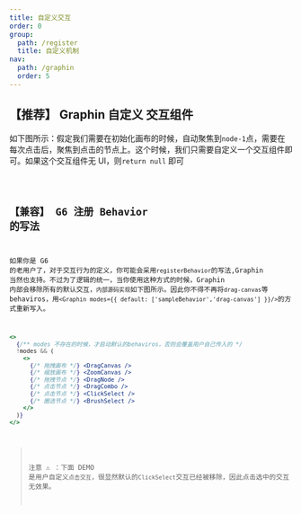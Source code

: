 ```yaml
---
title: 自定义交互
order: 0
group:
  path: /register
  title: 自定义机制
nav:
  path: /graphin
  order: 5
---
```


## 【推荐】 Graphin 自定义 交互组件

如下图所示：假定我们需要在初始化画布的时候，自动聚焦到`node-1`点，需要在每次点击后，聚焦到点击的节点上。这个时候，我们只需要自定义一个交互组件即可。如果这个交互组件无 UI，则`return null` 即可

<code src='./graphin-style.tsx'>

## 【兼容】 G6 注册 Behavior 的写法

如果你是 G6 的老用户了，对于交互行为的定义，你可能会采用`registerBehavior`的写法,Graphin 当然也支持。不过为了逻辑的统一，当你使用这种方式的时候，Graphin 内部会移除所有的默认交互，`内部源码实现`如下图所示。因此你不得不再将`drag-canvas`等 behaviros，用`<Graphin modes={{ default: ['sampleBehavior','drag-canvas'] }}/>`的方式重新写入。

```jsx | pure
<>
  {/** modes 不存在的时候，才启动默认的behaviros，否则会覆盖用户自己传入的 */
  !modes && (
    <>
      {/* 拖拽画布 */} <DragCanvas />
      {/* 缩放画布 */} <ZoomCanvas />
      {/* 拖拽节点 */} <DragNode />
      {/* 点击节点 */} <DragCombo />
      {/* 点击节点 */} <ClickSelect />
      {/* 圈选节点 */} <BrushSelect />
    </>
  )}
</>
```

> 注意 ⚠️ ：下面 DEMO 是用户自定义`点击交互`，很显然默认的`ClickSelect`交互已经被移除，因此点击选中的交互无效果。

<code src='./g6-style.tsx'>
